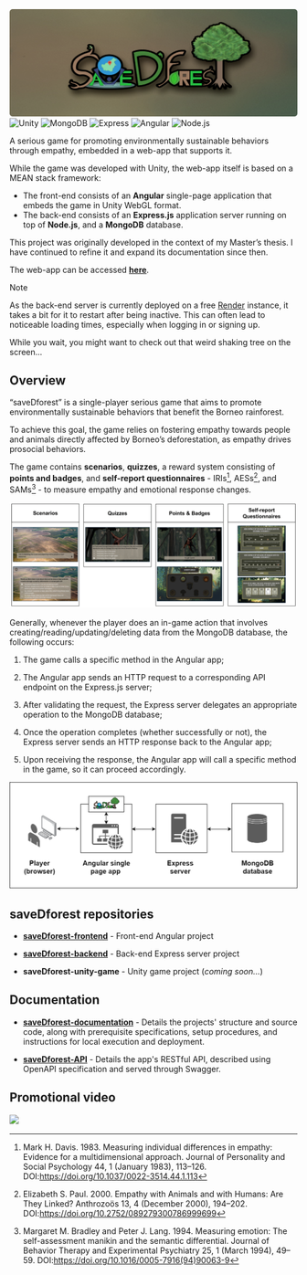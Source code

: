 ![Logo](./assets/logo.png)
![Unity](https://img.shields.io/badge/-Unity-000000?style=flat&logo=unity&logoColor=white)
![MongoDB](https://img.shields.io/badge/-MongoDB-4DB33D?style=flat&logo=mongodb&logoColor=FFFFFF)
![Express](https://img.shields.io/badge/Express-000000?style=flat&logo=express&logoColor=white)
![Angular](https://img.shields.io/badge/Angular-DD0031?style=flat&logo=angular&logoColor=white) 
![Node.js](https://img.shields.io/badge/Node.js-339933?style=flat&logo=node.js&logoColor=white)


A serious game for promoting environmentally sustainable behaviors through empathy, embedded in a web-app that supports it.


While the game was developed with Unity, the web-app itself is based on a MEAN stack framework:
 - The front-end consists of an **Angular** single-page application that embeds the game in Unity WebGL format.
 - The back-end consists of an **Express.js** application server running on top of **Node.js**, and a **MongoDB** database.


This project was originally developed in the context of my Master’s thesis. I have continued to refine it and expand its documentation since then.


The web-app can be accessed **[here](https://savedforest-temp-test-2.onrender.com/)**.


> [!NOTE]
> As the back-end server is currently deployed on a free [Render](https://render.com/) instance, it takes a bit for it to restart after being inactive. This can often lead to noticeable loading times, especially when logging in or signing up.
> 
> While you wait, you might want to check out that weird shaking tree on the screen...

## Overview

“saveDforest” is a single-player serious game that aims to promote environmentally sustainable behaviors that benefit the Borneo rainforest. 

To achieve this goal, the game relies on fostering empathy towards people and animals directly affected by Borneo’s deforestation, as empathy drives prosocial behaviors.

The game contains **scenarios**, **quizzes**, a reward system consisting of **points and badges**, and **self-report questionnaires** - IRIs[^1], AESs[^2], and SAMs[^3] - to measure empathy and emotional response changes.


![game-overview](./assets/game-overview.png)


Generally, whenever the player does an in-game action that involves
creating/reading/updating/deleting data from the MongoDB database, the following occurs:

1. The game calls a specific method in the Angular app;
   
2. The Angular app sends an HTTP request to a corresponding API endpoint on the Express.js server;

3. After validating the request, the Express server delegates an appropriate operation to the MongoDB database;

4. Once the operation completes (whether successfully or not), the Express server sends an HTTP response back to the Angular app;

5. Upon receiving the response, the Angular app will call a specific method in the game, so it can proceed accordingly.


![app-overview](./assets/app-overview1.png)



## saveDforest repositories 

- **[saveDforest-frontend](https://github.com/ricardosantosfc/savedforest-frontend-public)** - Front-end Angular project
  
- **[saveDforest-backend](https://github.com/ricardosantosfc/savedforest-backend-public)** - Back-end Express server project
  
- **saveDforest-unity-game** - Unity game project (*coming soon...*)
  
## Documentation

- **[saveDforest-documentation](https://ricardosantosfc.github.io/saveDforest/docs/savedforest_documentation.pdf)** - Details the projects' structure and source code, along with prerequisite specifications, setup procedures, and instructions for local execution and deployment.
  
- **[saveDforest-API](https://ricardosantosfc.github.io/saveDforest/docs/swaggerUI)** - Details the app's RESTful API, described using OpenAPI specification and served through Swagger.


## Promotional video

[<img src="https://img.youtube.com/vi/HN52uf6e_Y8/0.jpg" width="40%">](https://www.youtube.com/watch?v=HN52uf6e_Y8)

[^1]: Mark H. Davis. 1983. Measuring individual differences in empathy: Evidence for a
multidimensional approach. Journal of Personality and Social Psychology 44, 1 (January 1983),
113–126. DOI:https://doi.org/10.1037/0022-3514.44.1.113

[^2]: Elizabeth S. Paul. 2000. Empathy with Animals and with Humans: Are They Linked?
Anthrozoös 13, 4 (December 2000), 194–202.
DOI:https://doi.org/10.2752/089279300786999699

[^3]: Margaret M. Bradley and Peter J. Lang. 1994. Measuring emotion: The self-assessment
manikin and the semantic differential. Journal of Behavior Therapy and Experimental
Psychiatry 25, 1 (March 1994), 49–59. DOI:https://doi.org/10.1016/0005-7916(94)90063-9
